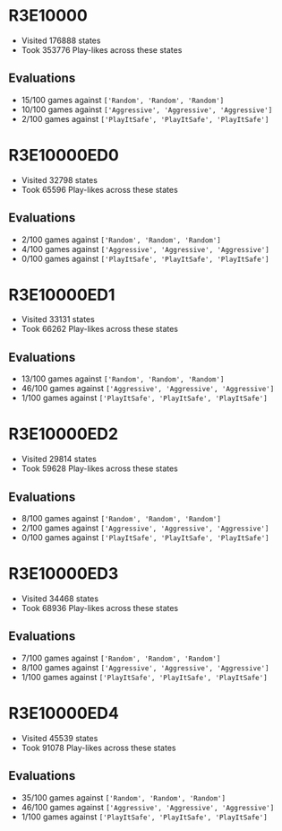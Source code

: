 # R3E10000
- Visited 176888 states
- Took 353776 Play-likes across these states
## Evaluations
- 15/100 games against `['Random', 'Random', 'Random']`
- 10/100 games against `['Aggressive', 'Aggressive', 'Aggressive']`
- 2/100 games against `['PlayItSafe', 'PlayItSafe', 'PlayItSafe']`
# R3E10000ED0
- Visited 32798 states
- Took 65596 Play-likes across these states
## Evaluations
- 2/100 games against `['Random', 'Random', 'Random']`
- 4/100 games against `['Aggressive', 'Aggressive', 'Aggressive']`
- 0/100 games against `['PlayItSafe', 'PlayItSafe', 'PlayItSafe']`
# R3E10000ED1
- Visited 33131 states
- Took 66262 Play-likes across these states
## Evaluations
- 13/100 games against `['Random', 'Random', 'Random']`
- 46/100 games against `['Aggressive', 'Aggressive', 'Aggressive']`
- 1/100 games against `['PlayItSafe', 'PlayItSafe', 'PlayItSafe']`
# R3E10000ED2
- Visited 29814 states
- Took 59628 Play-likes across these states
## Evaluations
- 8/100 games against `['Random', 'Random', 'Random']`
- 2/100 games against `['Aggressive', 'Aggressive', 'Aggressive']`
- 0/100 games against `['PlayItSafe', 'PlayItSafe', 'PlayItSafe']`
# R3E10000ED3
- Visited 34468 states
- Took 68936 Play-likes across these states
## Evaluations
- 7/100 games against `['Random', 'Random', 'Random']`
- 8/100 games against `['Aggressive', 'Aggressive', 'Aggressive']`
- 1/100 games against `['PlayItSafe', 'PlayItSafe', 'PlayItSafe']`
# R3E10000ED4
- Visited 45539 states
- Took 91078 Play-likes across these states
## Evaluations
- 35/100 games against `['Random', 'Random', 'Random']`
- 46/100 games against `['Aggressive', 'Aggressive', 'Aggressive']`
- 1/100 games against `['PlayItSafe', 'PlayItSafe', 'PlayItSafe']`
